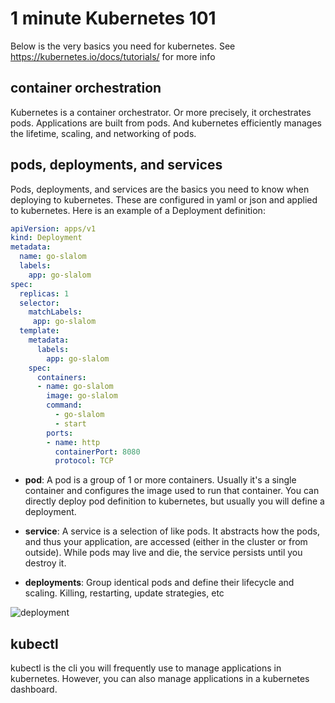 # 1 minute Kubernetes 101

Below is the very basics you need for kubernetes. See <https://kubernetes.io/docs/tutorials/> for more info

## container orchestration
Kubernetes is a container orchestrator. Or more precisely, it orchestrates pods. Applications are built from pods. And kubernetes efficiently manages
the lifetime, scaling, and networking of pods. 

## pods, deployments, and services
Pods, deployments, and services are the basics you need to know when deploying to kubernetes. These are configured in 
yaml or json and applied to kubernetes. Here is an example of a Deployment definition:

```yaml
apiVersion: apps/v1
kind: Deployment
metadata:
  name: go-slalom
  labels:
    app: go-slalom
spec:
  replicas: 1
  selector:
    matchLabels:
     app: go-slalom
  template:
    metadata:
      labels:
        app: go-slalom
    spec:
      containers:
      - name: go-slalom
        image: go-slalom
        command:
          - go-slalom
          - start
        ports:
        - name: http
          containerPort: 8080
          protocol: TCP

```

- **pod**: A pod is a group of 1 or more containers. Usually it's a single container and configures the image used to run 
that container. You can directly deploy pod definition to kubernetes, but usually you will define a deployment.

- **service**: A service is a selection of like pods. It abstracts how the pods, and thus your application, are 
accessed (either in the cluster or from outside). While pods may live and die, the service persists until you destroy it. 

- **deployments**: Group identical pods and define their lifecycle and scaling. Killing, restarting, update strategies, etc

 
![deployment](images/k8s-service.svg)


##  kubectl

kubectl is the cli you will frequently use to manage applications in kubernetes. However, you can also manage applications
 in a kubernetes dashboard.
